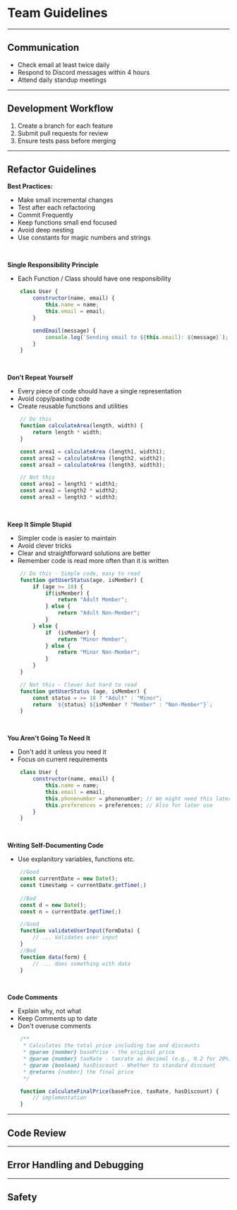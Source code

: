 # Team Guidelines

<hr>

## Communication
- Check email at least twice daily
- Respond to Discord messages within 4 hours
- Attend daily standup meetings

<hr>

## Development Workflow
1. Create a branch for each feature
2. Submit pull requests for review
3. Ensure tests pass before merging

<hr>

## Refactor Guidelines
**Best Practices:**

- Make small incremental changes
- Test after each refactoring
- Commit Frequently
- Keep functions small end focused
- Avoid deep nesting
- Use constants for magic numbers and strings


<br>

**Single Responsibility Principle**

-   Each Function / Class should have one responsibility

```js
    class User {
        constructor(name, email) {
            this.name = name;
            this.email = email;
        }

        sendEmail(message) {
            console.log(`Sending email to ${this.email}: ${message}`);
        }
    }
```

<br>

**Don't Repeat Yourself**

- Every piece of code should have a single representation
- Avoid copy/pasting code
- Create reusable functions and utilities

```js
    // Do this
    function calculateArea(length, width) {
        return length * width;
    }

    const area1 = calculateArea (length1, width1);
    const area2 = calculateArea (length2, width2);
    const area3 = calculateArea (length3, width3);

    // Not this
    const area1 = length1 * width1;
    const area2 = length2 * width2;
    const area3 = length3 * width3;
```

<br>

**Keep It Simple Stupid**

- Simpler code is easier to maintain
- Avoid clever tricks
- Clear and straightforward solutions are better
- Remember code is read more often than it is written

```js
    // Do this - Simple code, easy to read
    function getUserStatus(age, isMember) {
        if (age >= 18) {
            if(isMember) {
                return "Adult Member";
            } else {
                return "Adult Non-Member";
            }
        } else {
            if  (isMember) {
                return "Minor Member";
            } else {
                return "Minor Non-Member";
            }
        }
    }

    // Not this - Clever but hard to read
    function getUserStatus (age, isMember) {
        const status = >= 18 ? "Adult" : "Minor";
        return `${status} ${isMember ? "Member" : "Non-Member"}`;
    }
```

<br>

**You Aren't Going To Need It**

- Don't add it unless you need it
- Focus on current requirements

```js
    class User {
        constructor(name, email) {
            this.name = name;
            this.email = email;
            this.phonenumber = phonenumber; // We might need this later
            this.preferences = preferences; // Also for later use
        }
    }
```

<br>

**Writing Self-Documenting Code**

- Use explanitory variables, functions etc.

```js
    //Good
    const currentDate = new Date();
    const timestamp = currentDate.getTime(;)
    
    //Bad
    const d = new Date();
    const n = currentDate.getTime(;)
```

```js
    //Good
    function validateUserInput(formData) {
        // ... Validates user input
    }
    //Bad
    function data(form) {
        // ... does something with data
    }
```

<br>

**Code Comments**

- Explain why, not what
- Keep Comments up to date
- Don't overuse comments

```js
    /**
     * Calculates the total price including tax and discounts
     * @param {number} basePrise - the original price
     * @param {number} taxRate - taxrate as decimal (e.g., 0.2 for 20%)
     * @param {boolean} hasDiscount - Whether to standard discount
     * @returns {number} the final price
     */

    function calculateFinalPrice(basePrice, taxRate, hasDiscount) {
        // implementation
    }
```

<hr>
   
## Code Review

<hr>

## Error Handling and Debugging

<hr>

## Safety